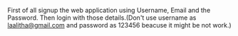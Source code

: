 First of all signup the web application using Username, Email and the Password.
Then login with those details.(Don't use username as laalitha@gmail.com and password as 123456 beacuse it might be not work.)
